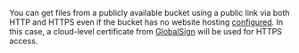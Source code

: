 You can get files from a publicly available bucket using a public link via both HTTP and HTTPS even if the bucket has no website hosting [configured](../../storage/operations/hosting/setup.md). In this case, a cloud-level certificate from [GlobalSign](https://www.globalsign.com) will be used for HTTPS access.